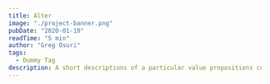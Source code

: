 ```yaml
---
title: Alter
image: "./project-banner.png"
pubDate: "2020-01-19"
readTime: "5 min"
author: "Greg Osuri"
tags:
  - Dummy Tag
description: A short descriptions of a particular value propositions comes here... A short descriptions of a particular value propositions comes here...
---
```

